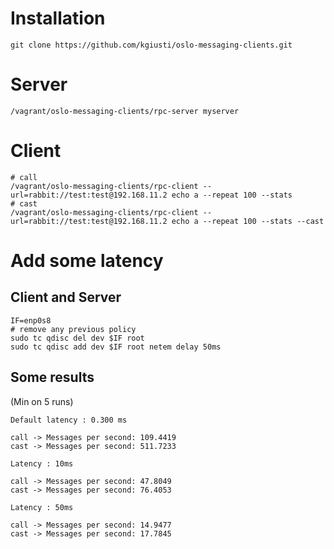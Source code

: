 # Installation

```
git clone https://github.com/kgiusti/oslo-messaging-clients.git
```

# Server

```
/vagrant/oslo-messaging-clients/rpc-server myserver
```

# Client

```
# call
/vagrant/oslo-messaging-clients/rpc-client --url=rabbit://test:test@192.168.11.2 echo a --repeat 100 --stats
# cast
/vagrant/oslo-messaging-clients/rpc-client --url=rabbit://test:test@192.168.11.2 echo a --repeat 100 --stats --cast

```


# Add some latency

## Client and Server

```
IF=enp0s8
# remove any previous policy
sudo tc qdisc del dev $IF root
sudo tc qdisc add dev $IF root netem delay 50ms
```


## Some results

(Min on 5 runs)

```
Default latency : 0.300 ms

call -> Messages per second: 109.4419
cast -> Messages per second: 511.7233

Latency : 10ms

call -> Messages per second: 47.8049
cast -> Messages per second: 76.4053

Latency : 50ms

call -> Messages per second: 14.9477
cast -> Messages per second: 17.7845
```


